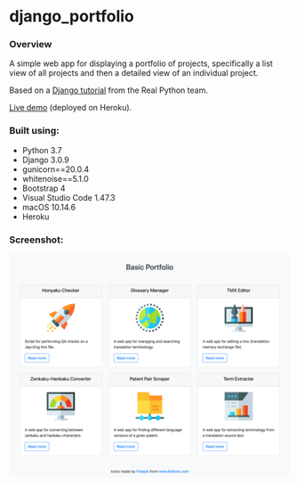 # django_portfolio

### Overview

A simple web app for displaying a portfolio of projects, specifically a list view of all projects and then a detailed view of an individual project.<br/>

Based on a [Django tutorial](https://realpython.com/courses/django-portfolio-project/) from the Real Python team.<br/>

[Live demo](https://jjl-portfolio.herokuapp.com) (deployed on Heroku).

### Built using:

* Python 3.7
* Django 3.0.9
* gunicorn==20.0.4
* whitenoise==5.1.0
* Bootstrap 4
* Visual Studio Code 1.47.3
* macOS 10.14.6
* Heroku

### Screenshot:

![alt text](screenshot.png "Portfolio screenshot")
